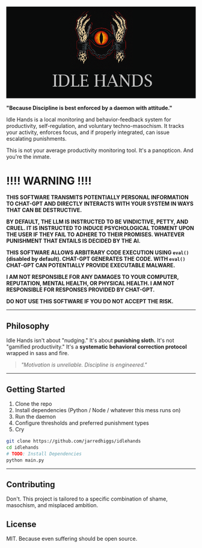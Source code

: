 ![logo](logo.png)


**"Because Discipline is best enforced by a daemon with attitude."**

Idle Hands is a local monitoring and behavior-feedback system for productivity, self-regulation, and voluntary techno-masochism. It tracks your activity, enforces focus, and if properly integrated, can issue escalating punishments.

This is not your average productivity monitoring tool. It's a panopticon. And you're the inmate.


# !!!! WARNING !!!!

**THIS SOFTWARE TRANSMITS POTENTIALLY PERSONAL INFORMATION TO CHAT-GPT AND DIRECTLY INTERACTS WITH YOUR SYSTEM IN WAYS THAT CAN BE DESTRUCTIVE.**

**BY DEFAULT, THE LLM IS INSTRUCTED TO BE VINDICTIVE, PETTY, AND CRUEL. IT IS INSTRUCTED TO INDUCE PSYCHOLOGICAL TORMENT UPON THE USER IF THEY FAIL TO ADHERE TO THEIR PROMISES. WHATEVER PUNISHMENT THAT ENTAILS IS DECIDED BY THE AI.**

**THIS SOFTWARE ALLOWS ARBITRARY CODE EXECUTION USING `eval()` (disabled by default). CHAT-GPT GENERATES THE CODE. WITH `eval()` CHAT-GPT CAN POTENTIALLY PROVIDE EXECUTABLE MALWARE.**

**I AM NOT RESPONSIBLE FOR ANY DAMAGES TO YOUR COMPUTER, REPUTATION, MENTAL HEALTH, OR PHYSICAL HEALTH. I AM NOT RESPONSIBLE FOR RESPONSES PROVIDED BY CHAT-GPT.**

**DO NOT USE THIS SOFTWARE IF YOU DO NOT ACCEPT THE RISK.**

---

## Philosophy

Idle Hands isn't about "nudging."
It's about **punishing sloth.**
It's not "gamified productivity."
It's a **systematic behavioral correction protocol** wrapped in sass and fire.

> _"Motivation is unreliable. Discipline is engineered."_

---

## Getting Started

1. Clone the repo
2. Install dependencies (Python / Node / whatever this mess runs on)
3. Run the daemon
4. Configure thresholds and preferred punishment types
5. Cry

```bash
git clone https://github.com/jarredhiggs/idlehands
cd idlehands
# TODO: Install Dependencies
python main.py
```

---

## Contributing

Don't. This project is tailored to a specific combination of shame, masochism, and misplaced ambition.

## License

MIT. Because even suffering should be open source.